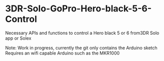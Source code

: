 # 3DR-Solo-GoPro-Hero-black-5-6-Control
Necessary APIs and functions to control a Hero black 5 or 6 from3DR Solo app or Solex

Note: Work in progress, currently the git only contains the Arduino sketch
Requires an wifi capable Arduino such as the MKR1000
